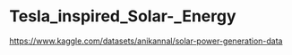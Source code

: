 # Tesla_inspired_Solar-_Energy

https://www.kaggle.com/datasets/anikannal/solar-power-generation-data
